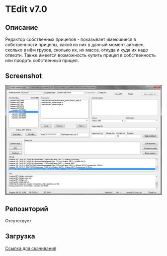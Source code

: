 # TEdit v7.0

## Описание

Редактор собственных прицепов - показывает имеющиеся в собственности прицепы, какой из них в данный момент активен, сколько в нём грузов, сколько их, их масса, откуда и куда их надо отвезти. Также имеется возможность купить прицеп в собственность или продать собственный прицеп.

## Screenshot

![Screenshot](https://raw.githubusercontent.com/idma88/dreamon/master/Soft/TEdit/Screenshot.png)

## Репозиторий

Отсутствует

## Загрузка

[Ссылка для скачивания](https://github.com/idma88/dreamon/blob/master/Soft/TEdit/tedit_v7.0.zip)